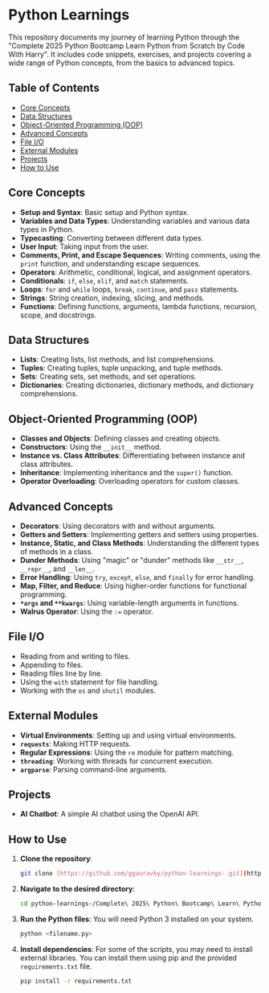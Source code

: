 
# Python Learnings

This repository documents my journey of learning Python through the "Complete 2025 Python Bootcamp Learn Python from Scratch by Code With Harry". It includes code snippets, exercises, and projects covering a wide range of Python concepts, from the basics to advanced topics.

## Table of Contents

- [Core Concepts](#core-concepts)
- [Data Structures](#data-structures)
- [Object-Oriented Programming (OOP)](#object-oriented-programming-oop)
- [Advanced Concepts](#advanced-concepts)
- [File I/O](#file-io)
- [External Modules](#external-modules)
- [Projects](#projects)
- [How to Use](#how-to-use)

## Core Concepts

* **Setup and Syntax**: Basic setup and Python syntax.
* **Variables and Data Types**: Understanding variables and various data types in Python.
* **Typecasting**: Converting between different data types.
* **User Input**: Taking input from the user.
* **Comments, Print, and Escape Sequences**: Writing comments, using the `print` function, and understanding escape sequences.
* **Operators**: Arithmetic, conditional, logical, and assignment operators.
* **Conditionals**: `if`, `else`, `elif`, and `match` statements.
* **Loops**: `for` and `while` loops, `break`, `continue`, and `pass` statements.
* **Strings**: String creation, indexing, slicing, and methods.
* **Functions**: Defining functions, arguments, lambda functions, recursion, scope, and docstrings.

## Data Structures

* **Lists**: Creating lists, list methods, and list comprehensions.
* **Tuples**: Creating tuples, tuple unpacking, and tuple methods.
* **Sets**: Creating sets, set methods, and set operations.
* **Dictionaries**: Creating dictionaries, dictionary methods, and dictionary comprehensions.

## Object-Oriented Programming (OOP)

* **Classes and Objects**: Defining classes and creating objects.
* **Constructors**: Using the `__init__` method.
* **Instance vs. Class Attributes**: Differentiating between instance and class attributes.
* **Inheritance**: Implementing inheritance and the `super()` function.
* **Operator Overloading**: Overloading operators for custom classes.

## Advanced Concepts

* **Decorators**: Using decorators with and without arguments.
* **Getters and Setters**: Implementing getters and setters using properties.
* **Instance, Static, and Class Methods**: Understanding the different types of methods in a class.
* **Dunder Methods**: Using "magic" or "dunder" methods like `__str__`, `__repr__`, and `__len__`.
* **Error Handling**: Using `try`, `except`, `else`, and `finally` for error handling.
* **Map, Filter, and Reduce**: Using higher-order functions for functional programming.
* **`*args` and `**kwargs`**: Using variable-length arguments in functions.
* **Walrus Operator**: Using the `:=` operator.

## File I/O

* Reading from and writing to files.
* Appending to files.
* Reading files line by line.
* Using the `with` statement for file handling.
* Working with the `os` and `shutil` modules.

## External Modules

* **Virtual Environments**: Setting up and using virtual environments.
* **`requests`**: Making HTTP requests.
* **Regular Expressions**: Using the `re` module for pattern matching.
* **`threading`**: Working with threads for concurrent execution.
* **`argparse`**: Parsing command-line arguments.

## Projects

* **AI Chatbot**: A simple AI chatbot using the OpenAI API.

## How to Use

1.  **Clone the repository**:
    ```bash
    git clone [https://github.com/ggauravky/python-learnings-.git](https://github.com/ggauravky/python-learnings-.git)
    ```
2.  **Navigate to the desired directory**:
    ```bash
    cd python-learnings-/Complete\ 2025\ Python\ Bootcamp\ Learn\ Python\ from\ Scratch\ by\ Code\ With\ Harry/<topic_folder>
    ```
3.  **Run the Python files**:
    You will need Python 3 installed on your system.
    ```bash
    python <filename.py>
    ```
4.  **Install dependencies**:
    For some of the scripts, you may need to install external libraries. You can install them using pip and the provided `requirements.txt` file.
    ```bash
    pip install -r requirements.txt
    ```